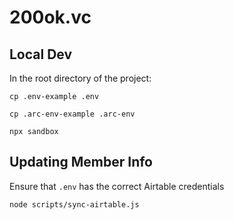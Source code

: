 # 200ok.vc

## Local Dev

In the root directory of the project:

`cp .env-example .env`

`cp .arc-env-example .arc-env`

`npx sandbox`

## Updating Member Info

Ensure that `.env` has the correct Airtable credentials

`node scripts/sync-airtable.js`